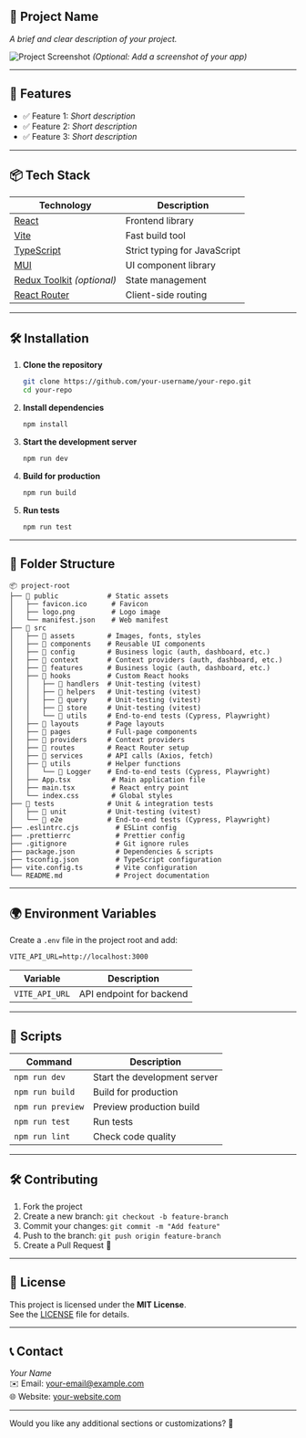 ## **📌 Project Name**

_A brief and clear description of your project._

![Project Screenshot](public/screenshot.png) _(Optional: Add a screenshot of your app)_

---

## **🚀 Features**

- ✅ Feature 1: _Short description_
- ✅ Feature 2: _Short description_
- ✅ Feature 3: _Short description_

---

## **📦 Tech Stack**

| Technology                                                  | Description                  |
| ----------------------------------------------------------- | ---------------------------- |
| [React](https://react.dev/)                                 | Frontend library             |
| [Vite](https://vitejs.dev/)                                 | Fast build tool              |
| [TypeScript](https://www.typescriptlang.org/)               | Strict typing for JavaScript |
| [MUI](https://mui.com/)                                     | UI component library         |
| [Redux Toolkit](https://redux-toolkit.js.org/) _(optional)_ | State management             |
| [React Router](https://reactrouter.com/)                    | Client-side routing          |

---

## **🛠️ Installation**

1. **Clone the repository**

   ```sh
   git clone https://github.com/your-username/your-repo.git
   cd your-repo
   ```

2. **Install dependencies**

   ```sh
   npm install
   ```

3. **Start the development server**

   ```sh
   npm run dev
   ```

4. **Build for production**

   ```sh
   npm run build
   ```

5. **Run tests**

   ```sh
   npm run test
   ```

---

## **📂 Folder Structure**

```
📦 project-root
├── 📂 public            # Static assets
│   ├── favicon.ico      # Favicon
│   ├── logo.png         # Logo image
│   └── manifest.json    # Web manifest
├── 📂 src
│   ├── 📂 assets        # Images, fonts, styles
│   ├── 📂 components    # Reusable UI components
│   ├── 📂 config        # Business logic (auth, dashboard, etc.)
│   ├── 📂 context       # Context providers (auth, dashboard, etc.)
│   ├── 📂 features      # Business logic (auth, dashboard, etc.)
│   ├── 📂 hooks         # Custom React hooks
│   │   ├── 📂 handlers  # Unit-testing (vitest)
│   │   ├── 📂 helpers   # Unit-testing (vitest)
│   │   ├── 📂 query     # Unit-testing (vitest)
│   │   ├── 📂 store     # Unit-testing (vitest)
│   │   └── 📂 utils     # End-to-end tests (Cypress, Playwright)
│   ├── 📂 layouts       # Page layouts
│   ├── 📂 pages         # Full-page components
│   ├── 📂 providers     # Context providers
│   ├── 📂 routes        # React Router setup
│   ├── 📂 services      # API calls (Axios, fetch)
│   ├── 📂 utils         # Helper functions
│   │   └── 📂 Logger    # End-to-end tests (Cypress, Playwright)
│   ├── App.tsx          # Main application file
│   ├── main.tsx         # React entry point
│   └── index.css        # Global styles
├── 📂 tests             # Unit & integration tests
│   ├── 📂 unit          # Unit-testing (vitest)
│   └── 📂 e2e           # End-to-end tests (Cypress, Playwright)
├── .eslintrc.cjs         # ESLint config
├── .prettierrc           # Prettier config
├── .gitignore            # Git ignore rules
├── package.json          # Dependencies & scripts
├── tsconfig.json         # TypeScript configuration
├── vite.config.ts        # Vite configuration
└── README.md             # Project documentation
```

---

## **🌍 Environment Variables**

Create a `.env` file in the project root and add:

```env
VITE_API_URL=http://localhost:3000
```

| Variable       | Description              |
| -------------- | ------------------------ |
| `VITE_API_URL` | API endpoint for backend |

---

## **📜 Scripts**

| Command           | Description                  |
| ----------------- | ---------------------------- |
| `npm run dev`     | Start the development server |
| `npm run build`   | Build for production         |
| `npm run preview` | Preview production build     |
| `npm run test`    | Run tests                    |
| `npm run lint`    | Check code quality           |

---

## **🛠 Contributing**

1. Fork the project
2. Create a new branch: `git checkout -b feature-branch`
3. Commit your changes: `git commit -m "Add feature"`
4. Push to the branch: `git push origin feature-branch`
5. Create a Pull Request 🚀

---

## **📄 License**

This project is licensed under the **MIT License**.  
See the [LICENSE](LICENSE) file for details.

---

## **📞 Contact**

_Your Name_  
✉️ Email: [your-email@example.com](mailto:your-email@example.com)  
🌐 Website: [your-website.com](https://your-website.com)

---

Would you like any additional sections or customizations? 🚀
